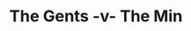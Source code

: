 ---
year: "2004"
serialNumber: "0297" 
game: "The Gents"
title: "The Gents -v- The Min"
gameLocation: ""
gameDate: ""
result: ""
resultType: ""
type: "game"
---